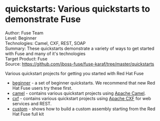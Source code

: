 quickstarts: Various quickstarts to demonstrate Fuse  
======================================================
Author: Fuse Team  
Level: Beginner  
Technologies: Camel, CXF, REST, SOAP  
Summary: These quickstarts demonstrate a variety of ways to get started with Fuse and many of it's technologies  
Target Product: Fuse  
Source: <https://github.com/jboss-fuse/fuse-karaf/tree/master/quickstarts>  

Various quickstart projects for getting you started with Red Hat Fuse

* [beginner](beginner) - a set of beginner quickstarts. We recommend that new Red Hat Fuse users try these first.
* [camel](camel) - contains various quickstart projects using [Apache Camel](http://camel.apache.org).
* [cxf](cxf) - contains various quickstart projects using [Apache CXF](http://cxf.apache.org) for web services and REST.
* [custom](custom) - shows how to build a custom assembly starting from the Red Hat Fuse full kit




